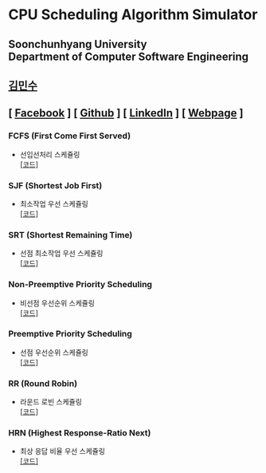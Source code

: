 CPU Scheduling Algorithm Simulator
==================================
Soonchunhyang University<br/>
Department of Computer Software Engineering
------------------------------------------

##  [김민수](https://github.com/alstn2468)
## [ [Facebook](https://www.facebook.com/profile.php?id=100003769223078) ] [ [Github](https://github.com/alstn2468) ] [ [LinkedIn](https://www.linkedin.com/in/minsu-kim-336289160/) ] [ [Webpage](https://kimminsu.ml) ]<br/>

### FCFS (First Come First Served)
- 선입선처리 스케쥴링<br/>
[[코드]](https://github.com/alstn2468/CPU_Scheduling_Simulator/blob/master/CpuSchedulingAlgorithmsModule/FCFS.h)

### SJF (Shortest Job First)
- 최소작업 우선 스케쥴링<br/>
[[코드]](https://github.com/alstn2468/CPU_Scheduling_Simulator/blob/master/CpuSchedulingAlgorithmsModule/SJF.h)

### SRT (Shortest Remaining Time)
- 선점 최소작업 우선 스케쥴링<br/>
[[코드]](https://github.com/alstn2468/CPU_Scheduling_Simulator/blob/master/CpuSchedulingAlgorithmsModule/SRT.h)

### Non-Preemptive Priority Scheduling
- 비선점 우선순위 스케쥴링<br/>
[[코드]](https://github.com/alstn2468/CPU_Scheduling_Simulator/blob/master/CpuSchedulingAlgorithmsModule/NPPS.h)

### Preemptive Priority Scheduling
- 선점 우선순위 스케쥴링<br/>
[[코드]](https://github.com/alstn2468/CPU_Scheduling_Simulator/blob/master/CpuSchedulingAlgorithmsModule/PPS.h)

### RR (Round Robin)
- 라운드 로빈 스케쥴링<br/>
[[코드]](https://github.com/alstn2468/CPU_Scheduling_Simulator/blob/master/CpuSchedulingAlgorithmsModule/RR.h)

### HRN (Highest Response-Ratio Next)
- 최상 응답 비율 우선 스케쥴링<br/>
[[코드]](https://github.com/alstn2468/CPU_Scheduling_Simulator/blob/master/CpuSchedulingAlgorithmsModule/HRN.h)
